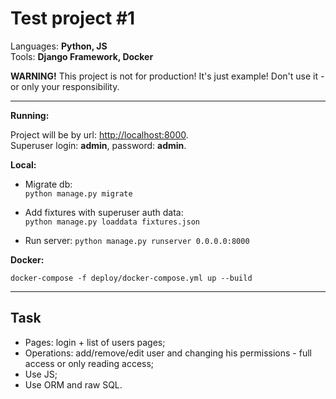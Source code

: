 Test project #1
=================

Languages: **Python, JS**  
Tools: **Django Framework, Docker**

**WARNING!**
This project is not for production! It's just example! Don't use it - or only your responsibility.

---
**Running:**

Project will be by url: <http://localhost:8000>.  
Superuser login: **admin**, password: **admin**.

**Local:**

- Migrate db:  
```python manage.py migrate```

- Add fixtures with superuser auth data:  
```python manage.py loaddata fixtures.json```

- Run server:
```python manage.py runserver 0.0.0.0:8000```

**Docker:**

```docker-compose -f deploy/docker-compose.yml up --build```  

---
Task
---------------

- Pages: login + list of users pages;
- Operations: add/remove/edit user and changing his permissions - full access or only reading access;
- Use JS;
- Use ORM and raw SQL.

